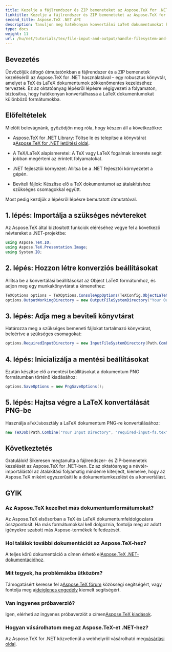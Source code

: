 ```yaml
---
title: Kezelje a fájlrendszer és ZIP bemeneteket az Aspose.TeX for .NET segítségével
linktitle: Kezelje a fájlrendszer és ZIP bemeneteket az Aspose.TeX for .NET segítségével
second_title: Aspose.TeX .NET API
description: Tanuljon meg hatékonyan konvertálni LaTeX dokumentumokat különböző formátumokba a könnyen követhető lépések segítségével, beleértve a konverziós beállításokat, a bemeneti könyvtárak megadását és a konverziók végrehajtását.
type: docs
weight: 11
url: /hu/net/tutorials/tex/file-input-and-output/handle-filesystem-and-zip-inputs/
---
```

## Bevezetés

Üdvözöljük átfogó útmutatónkban a fájlrendszer és a ZIP bemenetek kezeléséről az Aspose.TeX for .NET használatával – egy robusztus könyvtár, amelyet a TeX és LaTeX dokumentumok zökkenőmentes kezeléséhez terveztek. Ez az oktatóanyag lépésről lépésre végigvezeti a folyamaton, biztosítva, hogy hatékonyan konvertálhassa a LaTeX dokumentumokat különböző formátumokba.

## Előfeltételek

Mielőtt belevágnánk, győződjön meg róla, hogy készen áll a következőkre:

-  Aspose.TeX for .NET Library: Töltse le és telepítse a könyvtárat a[Aspose.TeX for .NET letöltési oldal](https://releases.aspose.com/tex/net/).
  
- A TeX/LaTeX alapismeretei: A TeX vagy LaTeX fogalmak ismerete segít jobban megérteni az érintett folyamatokat.

- .NET fejlesztői környezet: Állítsa be a .NET fejlesztői környezetet a gépén.

- Beviteli fájlok: Készítse elő a TeX dokumentumot az átalakításhoz szükséges csomagokkal együtt.

Most pedig kezdjük a lépésről lépésre bemutatott útmutatóval.

## 1. lépés: Importálja a szükséges névtereket

Az Aspose.TeX által biztosított funkciók eléréséhez vegye fel a következő névtereket a .NET-projektbe:

```csharp
using Aspose.TeX.IO;
using Aspose.TeX.Presentation.Image;
using System.IO;
```

## 2. lépés: Hozzon létre konverziós beállításokat

Állítsa be a konvertálási beállításokat az Object LaTeX formátumhoz, és adjon meg egy munkakönyvtárat a kimenethez:

```csharp
TeXOptions options = TeXOptions.ConsoleAppOptions(TeXConfig.ObjectLaTeX);
options.OutputWorkingDirectory = new OutputFileSystemDirectory("Your Output Directory");
```

## 3. lépés: Adja meg a beviteli könyvtárat

Határozza meg a szükséges bemeneti fájlokat tartalmazó könyvtárat, beleértve a szükséges csomagokat:

```csharp
options.RequiredInputDirectory = new InputFileSystemDirectory(Path.Combine("Your Input Directory", "packages"));
```

## 4. lépés: Inicializálja a mentési beállításokat

Ezután készítse elő a mentési beállításokat a dokumentum PNG formátumban történő kiadásához:

```csharp
options.SaveOptions = new PngSaveOptions();
```

## 5. lépés: Hajtsa végre a LaTeX konvertálását PNG-be

 Használja a`TeXJob`osztály a LaTeX dokumentum PNG-re konvertálásához:

```csharp
new TeXJob(Path.Combine("Your Input Directory", "required-input-fs.tex"), new ImageDevice(), options).Run();
```

## Következtetés

Gratulálok! Sikeresen megtanulta a fájlrendszer- és ZIP-bemenetek kezelését az Aspose.TeX for .NET-ben. Ez az oktatóanyag a névtér-importálástól az átalakítási folyamatig mindenre kiterjedt, kiemelve, hogy az Aspose.TeX miként egyszerűsíti le a dokumentumkezelést és a konvertálást.

## GYIK

### Az Aspose.TeX kezelhet más dokumentumformátumokat?

Az Aspose.TeX elsősorban a TeX és LaTeX dokumentumfeldolgozásra összpontosít. Ha más formátumokkal kell dolgoznia, fontolja meg az adott igényekre szabott más Aspose-termékek felfedezését.

### Hol találok további dokumentációt az Aspose.TeX-hez?

 A teljes körű dokumentáció a címen érhető el[Aspose.TeX .NET-dokumentációhoz](https://reference.aspose.com/tex/net/).

### Mit tegyek, ha problémákba ütközöm?

 Támogatásért keresse fel a[Aspose.TeX fórum](https://forum.aspose.com/c/tex/47) közösségi segítségért, vagy fontolja meg a[ideiglenes engedély](https://purchase.conholdate.com/temporary-license/) kiemelt segítségért.

### Van ingyenes próbaverzió?

 Igen, elérheti az ingyenes próbaverziót a címen[Aspose.TeX kiadások](https://releases.aspose.com/).

### Hogyan vásárolhatom meg az Aspose.TeX-et .NET-hez?

Az Aspose.TeX for .NET közvetlenül a webhelyről vásárolható meg[vásárlási oldal](https://purchase.conholdate.com/buy).
